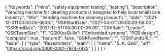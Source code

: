 {
    "Keywords": ["mine", "safety equipment testing", "testing"],
    "description": "Vending machine for cleaning products is designed to help local smallscale industry.",
    "title": "Vending machine for cleaning product's ",
    "date": "2021-12-01T00:00:00-06:00",
    "GSKStartDate": "2021-04-01T00:00:00-06:00",
    "GSKEndDate": "2021-12-31T00:00:00-06:00",
    "GSKRole": "Leader",
    "GSKTeamSize": "1",
    "GSKKeySkills": ["Embedded systems", "PCB design"],
    "complete": true,
    "featured": false,
    "GSKFundName": "",
    "GSKFundURL": "",
    "team": [
        {
            "type": "Researchers",
            "team": [
                {
                    "name": "S. K. Gadi",
                    "url": "https://orcid.org/0000-0001-7974-7825"
                }
            ]
        }
    ]
}
